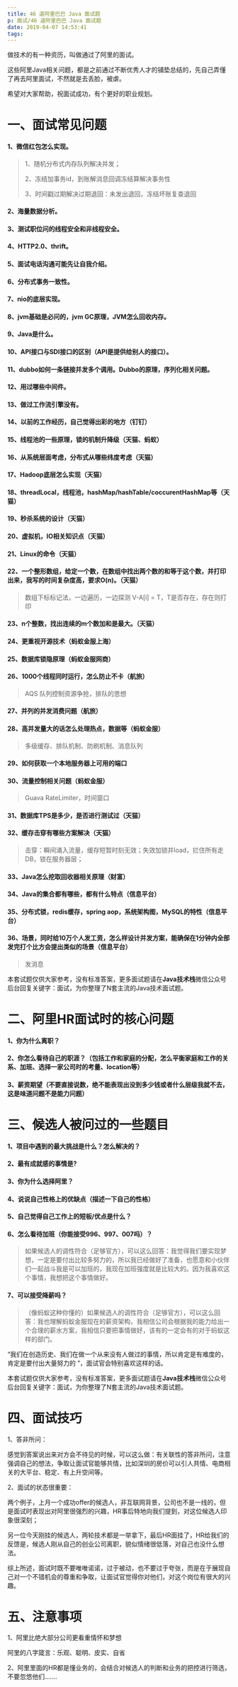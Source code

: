 ```yaml
---
title: 46 道阿里巴巴 Java 面试题
p: 面试/46 道阿里巴巴 Java 面试题
date: 2019-04-07 14:53:41
tags:
---
```




做技术的有一种资历，叫做通过了阿里的面试。

这些阿里Java相关问题，都是之前通过不断优秀人才的铺垫总结的，先自己弄懂了再去阿里面试，不然就是去丢脸，被虐。

希望对大家帮助，祝面试成功，有个更好的职业规划。



# 一、面试常见问题

#### 1、微信红包怎么实现。

> 1、随机分布式内存队列解决并发；
>
> 2、冻结加事务id，到账解消息回调冻结算解决事务性
>
> 3、时间戳过期解决过期退回：未发出退回，冻结坏账复查退回



#### 2、海量数据分析。



#### 3、测试职位问的线程安全和非线程安全。



#### 4、HTTP2.0、thrift。



#### 5、面试电话沟通可能先让自我介绍。



#### 6、分布式事务一致性。



#### 7、nio的底层实现。



#### 8、jvm基础是必问的，jvm GC原理，JVM怎么回收内存。



#### 9、Java是什么。



#### 10、API接口与SDI接口的区别（API是提供给别人的接口）。



#### 11、dubbo如何一条链接并发多个调用。Dubbo的原理，序列化相关问题。



#### 12、用过哪些中间件。



#### 13、做过工作流引擎没有。



#### 14、以前的工作经历，自己觉得出彩的地方（钉钉）



#### 15、线程池的一些原理，锁的机制升降级（天猫、蚂蚁）



#### 16、从系统层面考虑，分布式从哪些纬度考虑（天猫）



#### 17、Hadoop底层怎么实现（天猫）



#### 18、threadLocal，线程池，hashMap/hashTable/coccurentHashMap等（天猫）



#### 19、秒杀系统的设计（天猫）



#### 20、虚拟机，IO相关知识点（天猫）



#### 21、Linux的命令（天猫）



#### 22、一个整形数组，给定一个数，在数组中找出两个数的和等于这个数，并打印出来，我写的时间复杂度高，要求O(n)。（天猫）

> 数组下标标记法，一边遍历，一边探测 V-A[i] = T，T是否存在，存在则打印



#### 23、n个整数，找出连续的m个数加和是最大。（天猫）



#### 24、更重视开源技术（蚂蚁金服上海）



#### 25、数据库锁隐原理（蚂蚁金服网商）



#### 26、1000个线程同时运行，怎么防止不卡（航旅）

> AQS 队列控制资源争抢，排队的思想



#### 27、并列的并发消费问题（航旅）



#### 28、高并发量大的话怎么处理热点，数据等（蚂蚁金服）

> 多级缓存、排队机制、防刷机制、消息队列



#### 29、如何获取一个本地服务器上可用的端口



#### 30、流量控制相关问题（蚂蚁金服）

> Guava RateLimiter，时间窗口



#### 31、数据库TPS是多少，是否进行测试过（天猫）



#### 32、缓存击穿有哪些方案解决（天猫）

> 击穿：瞬间涌入流量，缓存短暂时刻无效；失效加锁并load，拦住所有走DB，锁在服务器层；



#### 33、Java怎么挖取回收器相关原理（财富）



#### 34、Java的集合都有哪些，都有什么特点（信息平台）



#### 35、分布式锁，redis缓存，spring aop，系统架构图，MySQL的特性（信息平台）



#### 36、场景，同时给10万个人发工资，怎么样设计并发方案，能确保在1分钟内全部发完打个比方会提出类似的场景（信息平台）

> 发消息



本套试题仅供大家参考，没有标准答案，更多面试题请在**Java技术栈**微信公众号后台回复关键字：面试，为你整理了N套主流的Java技术面试题。



# 二、阿里HR面试时的核心问题



#### 1、你为什么离职？



#### 2、你怎么看待自己的职涯？（包括工作和家庭的分配，怎么平衡家庭和工作的关系、加班、选择一家公司时的考量、location等）



#### 3、薪资期望（不要直接说数，绝不能表现出没到多少钱或者什么层级我就不去，这是味道问题不是能力问题）



# 三、候选人被问过的一些题目



#### 1、项目中遇到的最大挑战是什么？怎么解决的？



#### 2、最有成就感的事情是?



#### 3、你为什么选择阿里？



#### 4、说说自己性格上的优缺点（描述一下自己的性格）



#### 5、自己觉得自己工作上的短板/优点是什么？



#### 6、怎么看待加班（你能接受996、997、007吗）？



> 如果候选人的调性符合（足够官方），可以这么回答：我觉得我们要实现梦想，一定是要付出比较多努力的，所以我已经做好了准备，也愿意和小伙伴们一起战斗我是可以加班的，我现在加班强度就是比较大的。因为我喜欢这个事情，我想把这个事情做好。



#### 7、可以接受降薪吗？

> （像蚂蚁这种你懂的）如果候选人的调性符合（足够官方），可以这么回答：我也理解蚂蚁金服现在的薪资架构，我相信公司会根据我的能力给出一个合理的薪水方案，我相信只要把事情做好，该有的一定会有的对于蚂蚁这样的部门。



“我们在创造历史、我们在做一个从来没有人做过的事情，所以肯定是有难度的，肯定是要付出大量努力的 ”，面试官会特别喜欢这样的话。



本套试题仅供大家参考，没有标准答案，更多面试题请在**Java技术栈**微信公众号后台回复关键字：面试，为你整理了N套主流的Java技术面试题。



# 四、面试技巧



1、答非所问：



感觉到答案说出来对方会不待见的时候，可以这么做：有关联性的答非所问，注意强调自己的想法，争取让面试官能够共情，比如深圳的房价可以引人共情、电商相关的大平台、稳定、有上升空间等。



2、面试的状态很重要：



两个例子，上月一个成功offer的候选人，非互联网背景，公司也不是一线的，但是面试时表现出对阿里很强烈的兴趣，HR事后特地向我们提到，对这位候选人印象很深刻；



另一位今天刚挂的候选人，两轮技术都是一举拿下，最后HR面挂了，HR给我们的反馈是，候选人刚从自己的创业公司离职，貌似情绪很低落，对自己也没什么想法。



综上所述，面试时既不要唯唯诺诺，过于被动，也不要过于夸张，而是在于展现自己对一个不错机会的尊重和争取，让面试官觉得你对他们，对这个岗位有很大的兴趣。



# 五、注意事项



1、阿里比绝大部分公司更看重情怀和梦想



阿里的八字箴言：乐观、聪明、皮实、自省



2、阿里里面的HR都是懂业务的，会结合对候选人的判断和业务的把控进行筛选，不要忽悠他们.......